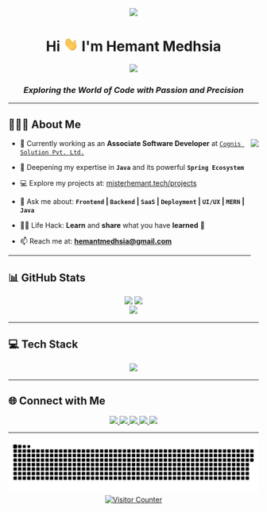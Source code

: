 <div align="center">
  <img src="https://readme-typing-svg.herokuapp.com?font=Fira+Code&duration=4000&pause=1000&color=00BFFF&center=true&vCenter=true&width=435&lines=Hi+I'm+Hemant+Medhsia;Welcome+to+my+GitHub+Profile;" />

  <h1>Hi <img src="https://raw.githubusercontent.com/ABSphreak/ABSphreak/master/gifs/Hi.gif" width="30px"> I'm <strong>Hemant Medhsia</strong></h1>
  <img src ="https://media.licdn.com/dms/image/v2/D4D16AQEmI2dbIpVzGA/profile-displaybackgroundimage-shrink_350_1400/B4DZavzMMyHwAc-/0/1746706155520?e=1756339200&v=beta&t=hU_swGUzn6xh7-r_FOdRIoMqBUUpXxTvMGD6C90kXaU" />
  <h3><em>Exploring the World of Code with Passion and Precision</em></h3>
</div>

---

<!-- About Me -->
## 👨🏻‍💻 About Me

<img height="290px" align="right" src="https://media.giphy.com/media/qgQUggAC3Pfv687qPC/giphy.gif" />

- 🔭 Currently working as an **Associate Software Developer** at [`Cognis Solution Pvt. Ltd.`](https://www.cognis.in)
  
- 🌱 Deepening my expertise in **`Java`** and its powerful **`Spring Ecosystem`**
  
- 💻 Explore my projects at: [misterhemant.tech/projects](https://www.misterhemant.tech/project)
  
- 💬 Ask me about: **`Frontend` | `Backend` | `SaaS` | `Deployment` | `UI/UX` | `MERN` | `Java`**
  
- 👨‍💻 Life Hack: **Learn** and **share** what you have **learned** 🎉
  
- 📫 Reach me at: **hemantmedhsia@gmail.com**



---

<!-- GitHub Stats -->
## 📊 GitHub Stats

<div align="center">
  <img src="https://github-readme-stats.vercel.app/api?username=HemantMedhsia&theme=radical&hide_border=true&include_all_commits=true&count_private=true" width="48%" />
  <img src="https://github-readme-streak-stats.herokuapp.com/?user=HemantMedhsia&theme=radical&hide_border=true" width="48%" />
  <br/>
  <img src="https://github-readme-stats.vercel.app/api/top-langs/?username=HemantMedhsia&theme=radical&hide_border=true&layout=compact" width="40%" />
</div>

---

<!-- Tech Stack -->
## 💻 Tech Stack

<p align="center">
  <img src="https://skillicons.dev/icons?i=appwrite,bootstrap,c,css,express,figma,firebase,graphql,html,java,javascript,jest,mongodb,mysql,nextjs,nginx,nodejs,postgres,postman,react,redux,sass,selenium,tailwind,typescript" />
</p>

---

<!-- Socials -->
## 🌐 Connect with Me

<p align="center">
  <a href="https://www.hackerrank.com/hemantmedhsia" target="_blank">
    <img src="https://img.shields.io/badge/HackerRank-2EC866?style=for-the-badge&logo=HackerRank&logoColor=white" />
  </a>
  <a href="https://auth.geeksforgeeks.org/user/hemantmedhsia" target="_blank">
    <img src="https://img.shields.io/badge/GeeksForGeeks-0F9D58?style=for-the-badge&logo=GeeksForGeeks&logoColor=white" />
  </a>
  <a href="https://facebook.com/hemantmedhsia" target="_blank">
    <img src="https://img.shields.io/badge/Facebook-1877F2?style=for-the-badge&logo=Facebook&logoColor=white" />
  </a>
  <a href="https://instagram.com/hemant_____g" target="_blank">
    <img src="https://img.shields.io/badge/Instagram-E4405F?style=for-the-badge&logo=Instagram&logoColor=white" />
  </a>
  <a href="https://linkedin.com/in/hemantmedhsia" target="_blank">
    <img src="https://img.shields.io/badge/LinkedIn-0077B5?style=for-the-badge&logo=LinkedIn&logoColor=white" />
  </a>
</p>

---

<!-- Snake Animation -->
<div align="center">
  <img src="https://github.com/HemantMedhsia/HemantMedhsia/blob/output/github-snake-dark.svg" alt="GitHub Activity Snake" />
</div>

<!-- Visitor Counter -->
<div align="center">
  <a href="https://github.com/HemantMedhsia">
    <img src="https://komarev.com/ghpvc/?username=HemantMedhsia&style=for-the-badge&color=brightgreen" alt="Visitor Counter" />
  </a>
</div>
